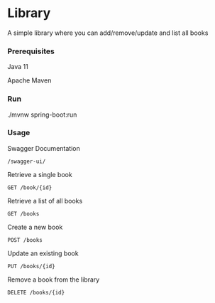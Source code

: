 # Library 

A simple library where you can add/remove/update and list all books

### Prerequisites

Java 11

Apache Maven

### Run

./mvnw spring-boot:run

### Usage

Swagger Documentation

```/swagger-ui/```

Retrieve a single book

```GET /book/{id}```

Retrieve a list of all books

```GET /books```

Create a new book

```POST /books```

Update an existing book


```PUT /books/{id}```

Remove a book from the library

```DELETE /books/{id}```





